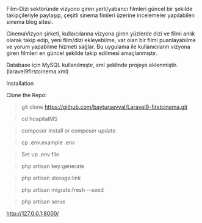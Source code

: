 Film-Dizi sektöründe vizyono giren yerli/yabancı filmleri güncel bir şekilde takipçileriyle paylaşıp, çeşitli sinema fimleri üzerine incelemeler yapılabilen sinema blog sitesi. 

CinemaVizyon şirketi, kullaıcılarına vizyona giren yüzlerde dizi ve filmi anlık olarak takip edip, yeni film/dizi ekleyebilme, var olan bir filmi puanlayabilme ve yorum yapabilme hizmeti sağlar. Bu uygulama ile kullanıcıların vizyona giren filmleri en güncel şekilde takip edilmesi amaçlanmıştır. 

Database için MySQL kullanılmıştır, xml şeklinde projeye eklenmiştir. (laravel9firstcinema.xml)


Installation

Clone the Repo:

> git clone https://github.com/baytursevval/Laravel9-firstcinema.git

> cd hospitalMS

> composer install or composer update

> cp .env.example .env

> Set up .env file

> php artisan key:generate

> php artisan storage:link

> php artisan migrate:fresh --seed

> php artisan serve

http://127.0.0.1:8000/
